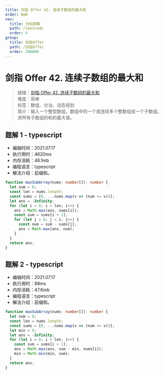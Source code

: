 ```yaml
---
title: 剑指 Offer 42. 连续子数组的最大和
order: NaN
nav:
  title: 力扣题解
  path: /leetcode
  order: 4
group:
  title: 剑指Offer
  path: /剑指Offer
  order: 200000
---
```


# 剑指 Offer 42. 连续子数组的最大和

> 链接：[剑指 Offer 42. 连续子数组的最大和](https://leetcode-cn.com/problems/lian-xu-zi-shu-zu-de-zui-da-he-lcof/)  
> 难度：简单  
> 标签：数组、分治、动态规划  
> 简介：输入一个整型数组，数组中的一个或连续多个整数组成一个子数组。求所有子数组的和的最大值。

## 题解 1 - typescript

- 编辑时间：2021.07.17
- 执行用时：4620ms
- 内存消耗：46.1mb
- 编程语言：typescript
- 解法介绍：前缀和。

```typescript
function maxSubArray(nums: number[]): number {
  let num = 0;
  const len = nums.length;
  const sums = [0, ...nums.map(v => (num += v))];
  let ans = -Infinity;
  for (let i = 0; i < len; i++) {
    ans = Math.max(ans, nums[i]);
    const sum = sums[i + 1];
    for (let j = 0; j < i; j++) {
      const num = sum - sums[j];
      ans = Math.max(ans, num);
    }
  }
  return ans;
}
```

## 题解 2 - typescript

- 编辑时间：2021.07.17
- 执行用时：88ms
- 内存消耗：47.6mb
- 编程语言：typescript
- 解法介绍：前缀和。

```typescript
function maxSubArray(nums: number[]): number {
  let num = 0;
  const len = nums.length;
  const sums = [0, ...nums.map(v => (num += v))];
  let min = 0;
  let ans = -Infinity;
  for (let i = 0; i < len; i++) {
    const sum = sums[i + 1];
    ans = Math.max(ans, sum - min, nums[i]);
    min = Math.min(min, sum);
  }
  return ans;
}
```
